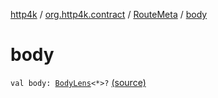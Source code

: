 [http4k](../../index.md) / [org.http4k.contract](../index.md) / [RouteMeta](index.md) / [body](./body.md)

# body

`val body: `[`BodyLens`](../../org.http4k.lens/-body-lens/index.md)`<*>?` [(source)](https://github.com/http4k/http4k/blob/master/http4k-contract/src/main/kotlin/org/http4k/contract/routeMeta.kt#L103)